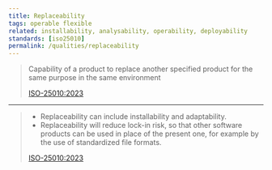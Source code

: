 ```yaml
---
title: Replaceability
tags: operable flexible
related: installability, analysability, operability, deployability
standards: [iso25010]
permalink: /qualities/replaceability
---
```


>Capability of a product to replace another specified product for the same purpose in the same environment
>
>[ISO-25010:2023](/references/#iso-25010-2023)

<hr class="with-no-margin"/>


>* Replaceability can include installability and adaptability. 
>* Replaceability will reduce lock-in risk, so that other software products can be used in place of the present one, for example by the use of standardized file formats.
>
>[ISO-25010:2023](/references/#iso-25010-2023)

